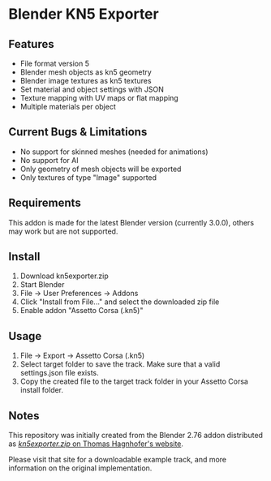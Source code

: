 # Blender KN5 Exporter


## Features

* File format version 5
* Blender mesh objects as kn5 geometry
* Blender image textures as kn5 textures
* Set material and object settings with JSON
* Texture mapping with UV maps or flat mapping
* Multiple materials per object


## Current Bugs & Limitations

* No support for skinned meshes (needed for animations)
* No support for AI
* Only geometry of mesh objects will be exported
* Only textures of type "Image" supported


## Requirements
This addon is made for the latest Blender version (currently 3.0.0), others may work but are not supported.


## Install

1. Download kn5exporter.zip
2. Start Blender
3. File -> User Preferences -> Addons
4. Click "Install from File..."  and select the downloaded zip file
5. Enable addon "Assetto Corsa (.kn5)"


## Usage

1. File -> Export -> Assetto Corsa (.kn5)
2. Select target folder to save the track. Make sure that a valid settings.json file exists.
3. Copy the created file to the target track folder in your Assetto Corsa install folder.


## Notes

This repository was initially created from the Blender 2.76 addon distributed as [_kn5exporter.zip_ on Thomas Hagnhofer's website](https://site.hagn.io/assettocorsa/blender-kn5-exporter).

Please visit that site for a downloadable example track, and more information on the original implementation.

